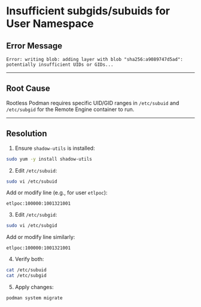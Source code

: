 # Insufficient subgids/subuids for User Namespace

## Error Message

```shell
Error: writing blob: adding layer with blob "sha256:a9089747d5ad": potentially insufficient UIDs or GIDs...
```

---

## Root Cause

Rootless Podman requires specific UID/GID ranges in `/etc/subuid` and `/etc/subgid` for the Remote Engine container to run.

---

## Resolution

1. Ensure `shadow-utils` is installed:

```bash
sudo yum -y install shadow-utils
```

2. Edit `/etc/subuid`:

```bash
sudo vi /etc/subuid
```

Add or modify line (e.g., for user `etlpoc`):

```text
etlpoc:100000:1001321001
```

3. Edit `/etc/subgid`:

```bash
sudo vi /etc/subgid
```

Add or modify line similarly:

```text
etlpoc:100000:1001321001
```

4. Verify both:

```bash
cat /etc/subuid
cat /etc/subgid
```

5. Apply changes:

```bash
podman system migrate
```
